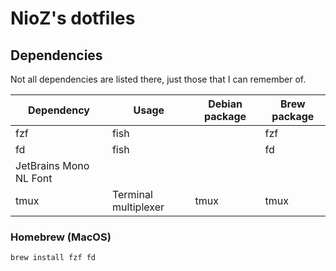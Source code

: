 # NioZ's dotfiles

## Dependencies

Not all dependencies are listed there, just those that I can remember of.

| Dependency             | Usage                | Debian package | Brew package |
| ---------------------- | -------------------- | -------------- | ------------ |
| fzf                    | fish                 |                | fzf          |
| fd                     | fish                 |                | fd           |
| JetBrains Mono NL Font |                      |                |              |
| tmux                   | Terminal multiplexer | tmux           | tmux         |

### Homebrew (MacOS)
```
brew install fzf fd
```
